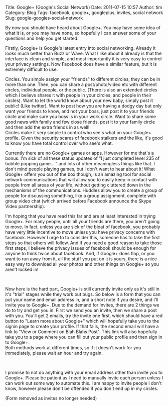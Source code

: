 Title: Google+ (Google's Social Network)
Date: 2011-07-15 10:57
Author: tim
Category: Blog
Tags: facebook, google+, googleplus, invites, social network
Slug: google-googles-social-network

By now you should have heard about Google+. You may have some idea of
what it is, or you may have none, so hopefully I can answer some of your
questions and help you get started.

Firstly, Google+ is Google's latest entry into social networking.
Already it looks much better than Buzz or Wave. What I like about it
already is that the interface is clean and simple, and most importantly
it is very easy to control your privacy settings. Now Facebook does have
a similar feature, but it is extremely difficult to use.

Circles. You simple assign your "friends" to different circles, they can
be in more than one. Then, you can share a post/photo/video etc with
different circles, individual people, or the public. (There is also an
extended circles which I believe shares it with people in your circles,
and people in their circles). Want to let the world know about your new
baby, simply post it public! (Like twitter). Want to post how you are
having a dodgy day but only want your friends to know, and not your
boss, just post it to your friends circle and make sure you boss is in
your work circle. Want to share some good news with family and few close
friends, post it to your family circle and then add the extra friends in
as well!  
Circles make it very simple to control who see's what on your Google+
profile. Given the security scares of facebook stalkers and the like,
it's good to know you have total control over who see's what.

Currently there are no Google+ games or apps. However for me that's a
bonus. I'm sick of all these status updates of "I just completed level
235 of bubble popping game...." and lots of other meaningless things
like that. I don't mind people playing games, but I don't want to hear
about it! What Google+ offers you out of the box though, is an amazing
tool for social network communications that will allow you to easily
keep in contact with people from all areas of your life, without getting
cluttered down in the mechanisms of the communications. Huddles allow
you to create a group of people for discussing something, like a group
assignment, complete with group video chat (which arrived before
Facebook announce the Skype Video partnership).

I'm hoping that you have read this far and are at least interested in
trying Google+. For many people, until all your friends are there, you
aren't going to move. In fact, unless you are sick of the bloat of
facebook, you probably have very little incentive to move unless you
have privacy concerns with facebook. However I urge to to consider this,
someone has to take the first steps so that others will follow. And if
you need a good reason to take those first steps, I believe the privacy
issues of facebook should be enough for anyone to think twice about
facebook. And, if Google+ does flop, or you want to run away from it,
all the stuff you put on it is yours, there is a nice easy way to
download all your photos and other things on Google+ so you aren't
locked in!

 

Now here is the hard part, Google+ is still currently invite only as
it's still in it's "trial" stages while they work out bugs. So below is
a form that you can put your name and email address in, and a short note
if you desire, and I'll invite you to Google+. Due to the demand for
invites, there are 2 things we do to try and get you in. First we send
you an invite, then we share a post with you. You'll get 2 emails, try
the invite one first, which should have a red button to "Learn more
about Google+" which will hopefully take you to the signin page to
create your profile. If that fails, the second email will have a link to
"View or Comment on Blah Blahs Post". This link will also hopefully take
you to a page where you can fill out your public profile and then sign
in to Google+.  
Both methods work at different times, so if it doesn't work for you
immediately, please wait an hour and try again.

 

I promise to not do anything with your email address other than invite
you to Google+. Please be patient as I need to manually invite each
person unless I can work out some way to automate this. I am happy to
invite people I don't know, however please don't be offended if you
don't end up in my circles.

(Form removed as invites no longer needed)
